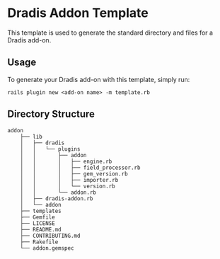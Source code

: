 # Dradis Addon Template
This template is used to generate the standard directory and files for a Dradis add-on.

## Usage
To generate your Dradis add-on with this template, simply run:
```
rails plugin new <add-on name> -m template.rb
```

## Directory Structure
```
addon
    ├── lib
    │   ├── dradis
    │   │   └── plugins
    │   │       ├── addon
    │   │       │   ├── engine.rb
    │   │       │   ├── field_processor.rb
    │   │       │   ├── gem_version.rb
    │   │       │   ├── importer.rb
    │   │       │   └── version.rb
    │   │       └── addon.rb
    │   ├── dradis-addon.rb
    │   └── addon
    ├── templates
    ├── Gemfile
    ├── LICENSE
    ├── README.md
    ├── CONTRIBUTING.md
    ├── Rakefile
    └── addon.gemspec
```
